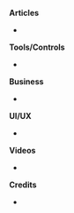 **Articles**

*

**Tools/Controls**

* 
 
**Business**

* 

**UI/UX**

* 

**Videos**

* 

**Credits**

* 
